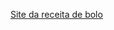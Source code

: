 [Site da receita de bolo](https://gshow.globo.com/receitas-gshow/receitas/bolo-de-baunilha-com-chocolate-56c5d3f14d388550db00003f.ghtml)
